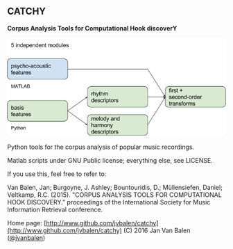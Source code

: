 ## CATCHY

**Corpus Analysis Tools for Computational Hook discoverY**

![Module Diagram](https://github.com/jvbalen/catchy/blob/master/catchy%20modules.png)

Python tools for the corpus analysis of popular music recordings.


Matlab scripts under GNU Public license; everything else, see LICENSE.

If you use this, feel free to refer to:

Van Balen, Jan; Burgoyne, J. Ashley; Bountouridis, D.; Müllensiefen, Daniel; Veltkamp, R.C.
(2015). "CORPUS ANALYSIS TOOLS FOR COMPUTATIONAL HOOK DISCOVERY." proceedings of the International Society for Music Information Retrieval conference.

Home page: [http://www.github.com/jvbalen/catchy](http://www.github.com/jvbalen/catchy)
(C) 2016 Jan Van Balen ([@jvanbalen](https://twitter.com/jvanbalen))